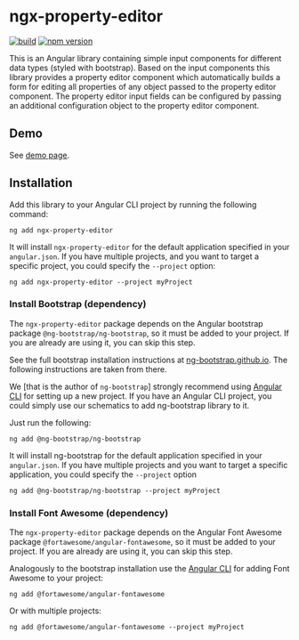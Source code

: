 # ngx-property-editor

[![build](https://github.com/heinerwalter/ngx-property-editor/actions/workflows/build.yml/badge.svg)](https://github.com/heinerwalter/ngx-property-editor/actions/workflows/build.yml)
[![npm version](https://img.shields.io/npm/v/ngx-property-editor?logo=npm&logoColor=fff)](https://www.npmjs.com/package/ngx-property-editor)

This is an Angular library containing simple input components for different data types
(styled with bootstrap). Based on the input components this library provides a property editor component which
automatically builds a form for editing all properties of any object passed to the property editor component. The
property editor input fields can be configured by passing an additional configuration object to the property editor
component.

## Demo

See [demo page](https://heinerwalter.github.io/ngx-property-editor/).

## Installation

Add this library to your Angular CLI project by running the following command:

```console
ng add ngx-property-editor
```

It will install `ngx-property-editor` for the default application specified in your
`angular.json`. If you have multiple projects, and you want to target a specific project, you could specify
the `--project` option:

```console
ng add ngx-property-editor --project myProject
```

### Install Bootstrap (dependency)

The `ngx-property-editor` package depends on the Angular bootstrap package
`@ng-bootstrap/ng-bootstrap`, so it must be added to your project. If you are already are using it, you can skip this
step.

See the full bootstrap installation instructions at
[ng-bootstrap.github.io](https://ng-bootstrap.github.io/#/getting-started). The following instructions are taken from
there.

We [that is the author of `ng-bootstrap`] strongly recommend using
[Angular CLI](https://cli.angular.io/) for setting up a new project. If you have an Angular CLI project, you could
simply use our schematics to add ng-bootstrap library to it.

Just run the following:

```console
ng add @ng-bootstrap/ng-bootstrap
```

It will install ng-bootstrap for the default application specified in your `angular.json`. If you have multiple projects
and you want to target a specific application, you could specify the `--project` option

```console
ng add @ng-bootstrap/ng-bootstrap --project myProject
```

### Install Font Awesome (dependency)

The `ngx-property-editor` package depends on the Angular Font Awesome package
`@fortawesome/angular-fontawesome`, so it must be added to your project. If you are already are using it, you can skip
this step.

Analogously to the bootstrap installation use the [Angular CLI](https://cli.angular.io/)
for adding Font Awesome to your project:

```console
ng add @fortawesome/angular-fontawesome
```

Or with multiple projects:

```console
ng add @fortawesome/angular-fontawesome --project myProject
```
